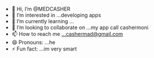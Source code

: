 - 👋 Hi, I’m @MEDCASHER
- 👀 I’m interested in ...developing apps
- 🌱 I’m currently learning ...
- 💞️ I’m looking to collaborate on ...my app call cashermoni
- 📫 How to reach me ...cashermad@gmail.com
- 😄 Pronouns: ...he
- ⚡ Fun fact: ...im very smart

<!---
MEDCASHER/MEDCASHER is a ✨ special ✨ repository because its `README.md` (this file) appears on your GitHub profile.
You can click the Preview link to take a look at your changes.
--->
